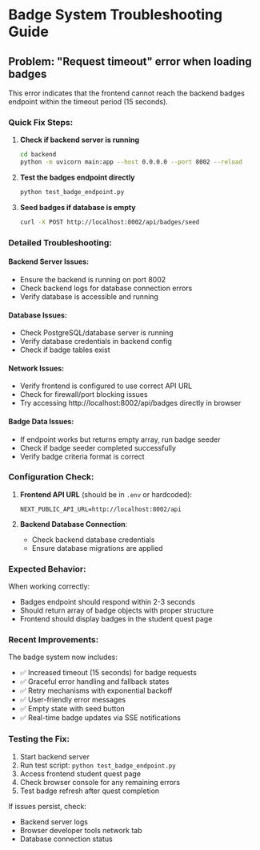 # Badge System Troubleshooting Guide

## Problem: "Request timeout" error when loading badges

This error indicates that the frontend cannot reach the backend badges endpoint within the timeout period (15 seconds).

### Quick Fix Steps:

1. **Check if backend server is running**

   ```bash
   cd backend
   python -m uvicorn main:app --host 0.0.0.0 --port 8002 --reload
   ```

2. **Test the badges endpoint directly**

   ```bash
   python test_badge_endpoint.py
   ```

3. **Seed badges if database is empty**
   ```bash
   curl -X POST http://localhost:8002/api/badges/seed
   ```

### Detailed Troubleshooting:

#### Backend Server Issues:

- Ensure the backend is running on port 8002
- Check backend logs for database connection errors
- Verify database is accessible and running

#### Database Issues:

- Check PostgreSQL/database server is running
- Verify database credentials in backend config
- Check if badge tables exist

#### Network Issues:

- Verify frontend is configured to use correct API URL
- Check for firewall/port blocking issues
- Try accessing http://localhost:8002/api/badges directly in browser

#### Badge Data Issues:

- If endpoint works but returns empty array, run badge seeder
- Check if badge seeder completed successfully
- Verify badge criteria format is correct

### Configuration Check:

1. **Frontend API URL** (should be in `.env` or hardcoded):

   ```
   NEXT_PUBLIC_API_URL=http://localhost:8002/api
   ```

2. **Backend Database Connection**:
   - Check backend database credentials
   - Ensure database migrations are applied

### Expected Behavior:

When working correctly:

- Badges endpoint should respond within 2-3 seconds
- Should return array of badge objects with proper structure
- Frontend should display badges in the student quest page

### Recent Improvements:

The badge system now includes:

- ✅ Increased timeout (15 seconds) for badge requests
- ✅ Graceful error handling and fallback states
- ✅ Retry mechanisms with exponential backoff
- ✅ User-friendly error messages
- ✅ Empty state with seed button
- ✅ Real-time badge updates via SSE notifications

### Testing the Fix:

1. Start backend server
2. Run test script: `python test_badge_endpoint.py`
3. Access frontend student quest page
4. Check browser console for any remaining errors
5. Test badge refresh after quest completion

If issues persist, check:

- Backend server logs
- Browser developer tools network tab
- Database connection status

